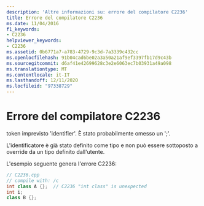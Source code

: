 ```yaml
---
description: 'Altre informazioni su: errore del compilatore C2236'
title: Errore del compilatore C2236
ms.date: 11/04/2016
f1_keywords:
- C2236
helpviewer_keywords:
- C2236
ms.assetid: 0b6771a7-a783-4729-9c3d-7a3339c432cc
ms.openlocfilehash: 91b04cad6be02a3a50a21af9ef3397fb17d9c43b
ms.sourcegitcommit: d6af41e42699628c3e2e6063ec7b03931a49a098
ms.translationtype: MT
ms.contentlocale: it-IT
ms.lasthandoff: 12/11/2020
ms.locfileid: "97338729"
---
```

# <a name="compiler-error-c2236"></a>Errore del compilatore C2236

token imprevisto 'identifier'. È stato probabilmente omesso un ';'.

L'identificatore è già stato definito come tipo e non può essere sottoposto a override da un tipo definito dall'utente.

L'esempio seguente genera l'errore C2236:

```cpp
// C2236.cpp
// compile with: /c
int class A {};  // C2236 "int class" is unexpected
int i;
class B {};
```

